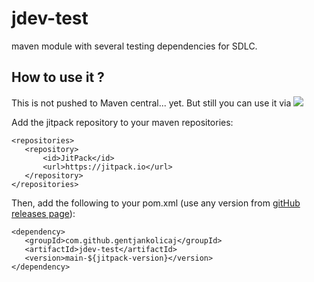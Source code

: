 # jdev-test

maven module with several testing dependencies for SDLC.

## How to use it ?

This is not pushed to Maven central... yet. But still you can use it
via [![](https://jitpack.io/v/gentjankolicaj/jdev-test.svg)](https://jitpack.io/#gentjankolicaj/jdev-test)

Add the jitpack repository to your maven repositories:

 ```
<repositories>
    <repository>
        <id>JitPack</id>
        <url>https://jitpack.io</url>
    </repository>
</repositories>
 ```

Then, add the following to your pom.xml (use any version
from [gitHub releases page](https://github.com/gentjankolicaj/jdev-test/releases)):

 ```
<dependency>
    <groupId>com.github.gentjankolicaj</groupId>
    <artifactId>jdev-test</artifactId>
    <version>main-${jitpack-version}</version>
</dependency>
 ```


